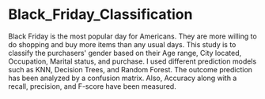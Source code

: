 # Black_Friday_Classification
Black Friday is the most popular day for Americans. They are more willing to do shopping and buy more items than any usual days. This study is to classify the purchasers' gender based on their Age range, City located, Occupation, Marital status, and purchase. I used different prediction models such as KNN, Decision Trees, and Random Forest. The outcome prediction has been analyzed by a confusion matrix. Also, Accuracy along with a recall, precision, and F-score have been measured.


